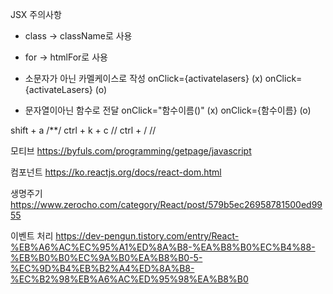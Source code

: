 JSX 주의사항
- class -> className로 사용
- for -> htmlFor로 사용

- 소문자가 아닌 카멜케이스로 작성
onClick={activatelasers} (x)
onClick={activateLasers} (o)

- 문자열이아닌 함수로 전달
onClick="함수이름()" (x) 
onClick={함수이름} (o)

shift + a /**/
ctrl + k + c //
ctrl + / //

모티브
https://byfuls.com/programming/getpage/javascript

컴포넌트
https://ko.reactjs.org/docs/react-dom.html

생명주기
https://www.zerocho.com/category/React/post/579b5ec26958781500ed9955

이벤트 처리
https://dev-pengun.tistory.com/entry/React-%EB%A6%AC%EC%95%A1%ED%8A%B8-%EA%B8%B0%EC%B4%88-%EB%B0%B0%EC%9A%B0%EA%B8%B0-5-%EC%9D%B4%EB%B2%A4%ED%8A%B8-%EC%B2%98%EB%A6%AC%ED%95%98%EA%B8%B0